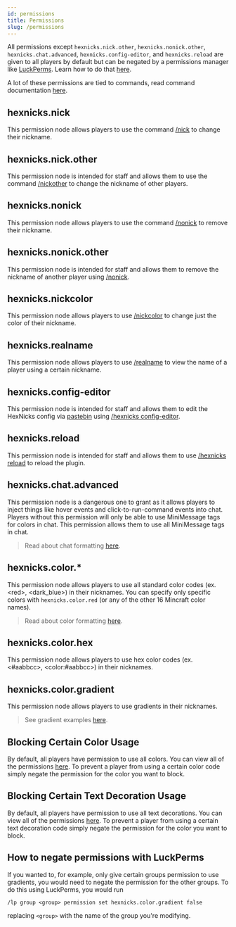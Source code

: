 ```yaml
---
id: permissions
title: Permissions
slug: /permissions
---
```


All permissions except `hexnicks.nick.other`, `hexnicks.nonick.other`, `hexnicks.chat.advanced`, 
`hexnicks.config-editor`, and `hexnicks.reload` are given to all players by default but can be negated by a permissions 
manager like [LuckPerms](https://luckperms.net/). Learn how to do that [here](#how-to-negate-permissions-with-LuckPerms).

A lot of these permissions are tied to commands, read command documentation [here](https://github.com/Majekdor/HexNicks/wiki/Commands).

## hexnicks.nick

This permission node allows players to use the command [/nick](https://github.com/Majekdor/HexNicks/wiki/Commands#nick) 
to change their nickname.

## hexnicks.nick.other

This permission node is intended for staff and allows them to use the command 
[/nickother](https://github.com/Majekdor/HexNicks/wiki/Commands#nickother) to change the nickname of other players.

## hexnicks.nonick

This permission node allows players to use the command [/nonick](https://github.com/Majekdor/HexNicks/wiki/Commands#nonick) 
to remove their nickname.

## hexnicks.nonick.other

This permission node is intended for staff and allows them to remove the nickname of another player using 
[/nonick](https://github.com/Majekdor/HexNicks/wiki/Commands#nonick).

## hexnicks.nickcolor

This permission node allows players to use [/nickcolor](https://github.com/Majekdor/HexNicks/wiki/Commands#nickcolor) 
to change just the color of their nickname.

## hexnicks.realname

This permission node allows players to use [/realname](https://github.com/Majekdor/HexNicks/wiki/Commands#realname) 
to view the name of a player using a certain nickname.

## hexnicks.config-editor

This permission node is intended for staff and allows them to edit the HexNicks config via 
[pastebin](https://paste.majek.dev) using [/hexnicks config-editor](https://github.com/Majekdor/HexNicks/wiki/Commands#hexnicks).

## hexnicks.reload

This permission node is intended for staff and allows them to use 
[/hexnicks reload](https://github.com/Majekdor/HexNicks/wiki/Commands#hexnicks) to reload the plugin.

## hexnicks.chat.advanced

This permission node is a dangerous one to grant as it allows players to inject things like hover events and 
click-to-run-command events into chat. Players without this permission will only be able to use MiniMessage tags 
for colors in chat. This permission allows them to use all MiniMessage tags in chat.

> Read about chat formatting [here](https://hexnicks.majek.dev/chat-formatting).

## hexnicks.color.*

This permission node allows players to use all standard color codes (ex. \<red\>, \<dark_blue\>) in their nicknames. 
You can specify only specific colors with `hexnicks.color.red` (or any of the other 16 Mincraft color names).

> Read about color formatting [here](https://hexnicks.majek.dev/color-formatting).

## hexnicks.color.hex

This permission node allows players to use hex color codes (ex. \<#aabbcc\>, \<color:#aabbcc\>) in their nicknames.

## hexnicks.color.gradient

This permission node allows players to use gradients in their nicknames.

> See gradient examples [here](https://hexnicks.majek.dev/color-formatting#gradients).

## Blocking Certain Color Usage

By default, all players have permission to use all colors. You can view all of the permissions 
[here](https://github.com/MajekDev/HexNicks/blob/main/src/main/resources/plugin.yml#L62). To prevent a player from 
using a certain color code simply negate the permission for the color you want to block.

## Blocking Certain Text Decoration Usage

By default, all players have permission to use all text decorations. You can view all of the permissions
[here](https://github.com/MajekDev/HexNicks/blob/main/src/main/resources/plugin.yml#L104). To prevent a player from
using a certain text decoration code simply negate the permission for the color you want to block.

## How to negate permissions with LuckPerms

If you wanted to, for example, only give certain groups permission to use gradients, you would need to negate the 
permission for the other groups. To do this using LuckPerms, you would run
```
/lp group <group> permission set hexnicks.color.gradient false
```
replacing `<group>` with the name of the group you're modifying.
